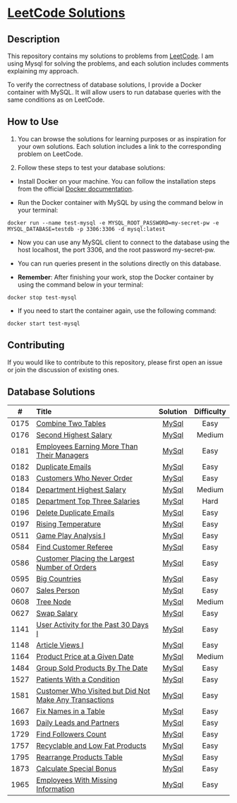# [LeetCode Solutions](https://github.com/sdimon13/leetCode)

## Description

This repository contains my solutions to problems from [LeetCode](https://leetcode.com/). I am using Mysql for solving
the
problems, and each solution includes comments explaining my approach.

To verify the correctness of database solutions, I provide a Docker container with MySQL. It will allow users to run
database queries with the same conditions as on LeetCode.

## How to Use

1. You can browse the solutions for learning purposes or as inspiration for your own solutions. Each solution includes a
   link to the corresponding problem on LeetCode.

2. Follow these steps to test your database solutions:

- Install Docker on your machine. You can follow the installation steps from the
  official [Docker documentation](https://docs.docker.com/get-docker/).

- Run the Docker container with MySQL by using the command below in your terminal:

`docker run --name test-mysql -e MYSQL_ROOT_PASSWORD=my-secret-pw -e MYSQL_DATABASE=testdb -p 3306:3306 -d mysql:latest`

- Now you can use any MySQL client to connect to the database using the host localhost, the port 3306, and the root
  password my-secret-pw.

- You can run queries present in the solutions directly on this database.

- **Remember**: After finishing your work, stop the Docker container by using the command below in your terminal:

`docker stop test-mysql`

- If you need to start the container again, use the following command:

`docker start test-mysql`

## Contributing

If you would like to contribute to this repository, please first open an issue or join the discussion of existing ones.

## Database Solutions

|  #   | Title                                                                                                                                           |                            Solution                             | Difficulty |
|:----:|:------------------------------------------------------------------------------------------------------------------------------------------------|:---------------------------------------------------------------:|:----------:|
| 0175 | [Combine Two Tables](https://leetcode.com/problems/combine-two-tables/)                                                                         |                   [MySql](combine-two-tables)                   |    Easy    |
| 0176 | [Second Highest Salary](https://leetcode.com/problems/second-highest-salary/)                                                                   |                 [MySql](second-highest-salary)                  |   Medium   |
| 0181 | [Employees Earning More Than Their Managers](https://leetcode.com/problems/employees-earning-more-than-their-managers/)                         |       [MySql](employees-earning-more-than-their-managers)       |    Easy    |
| 0182 | [Duplicate Emails](https://leetcode.com/problems/duplicate-emails/)                                                                             |                    [MySql](duplicate-emails)                    |    Easy    |
| 0183 | [Customers Who Never Order](https://leetcode.com/problems/customers-who-never-order/)                                                           |               [MySql](customers-who-never-order)                |    Easy    |
| 0184 | [Department Highest Salary](https://leetcode.com/problems/department-highest-salary/)                                                           |               [MySql](department-highest-salary)                |   Medium   |
| 0185 | [Department Top Three Salaries](https://leetcode.com/problems/department-top-three-salaries/)                                                   |             [MySql](department-top-three-salaries)              |    Hard    |
| 0196 | [Delete Duplicate Emails](https://leetcode.com/problems/delete-duplicate-emails/)                                                               |                [MySql](delete-duplicate-emails)                 |    Easy    |
| 0197 | [Rising Temperature](https://leetcode.com/problems/rising-temperature/)                                                                         |                   [MySql](rising-temperature)                   |    Easy    |
| 0511 | [Game Play Analysis I](https://leetcode.com/problems/game-play-analysis-i/)                                                                     |                  [MySql](game-play-analysis-i)                  |    Easy    |
| 0584 | [Find Customer Referee](https://leetcode.com/problems/find-customer-referee/)                                                                   |                 [MySql](find-customer-referee)                  |    Easy    |
| 0586 | [Customer Placing the Largest Number of Orders](https://leetcode.com/problems/customer-placing-the-largest-number-of-orders/)                   |     [MySql](customer-placing-the-largest-number-of-orders)      |    Easy    |
| 0595 | [Big Countries](https://leetcode.com/problems/big-countries/)                                                                                   |                     [MySql](big-countries)                      |    Easy    |
| 0607 | [Sales Person](https://leetcode.com/problems/sales-person/)                                                                                     |                      [MySql](sales-person)                      |    Easy    |
| 0608 | [Tree Node](https://leetcode.com/problems/tree-node/)                                                                                           |                       [MySql](tree-node)                        |   Medium   |
| 0627 | [Swap Salary](https://leetcode.com/problems/swap-salary/)                                                                                       |                      [MySql](swap-salary)                       |    Easy    |
| 1141 | [User Activity for the Past 30 Days I](https://leetcode.com/problems/user-activity-for-the-past-30-days-i/)                                     |          [MySql](user-activity-for-the-past-30-days-i)          |    Easy    |
| 1148 | [Article Views I](https://leetcode.com/problems/article-views-i/)                                                                               |                    [MySql](article-views-i)                     |    Easy    |
| 1164 | [Product Price at a Given Date](https://leetcode.com/problems/product-price-at-a-given-date/)                                                   |             [MySql](product-price-at-a-given-date)              |   Medium   |
| 1484 | [Group Sold Products By The Date](https://leetcode.com/problems/group-sold-products-by-the-date/)                                               |            [MySql](group-sold-products-by-the-date)             |    Easy    |
| 1527 | [Patients With a Condition](https://leetcode.com/problems/patients-with-a-condition/)                                                           |               [MySql](patients-with-a-condition)                |    Easy    |
| 1581 | [Customer Who Visited but Did Not Make Any Transactions](https://leetcode.com/problems/customer-who-visited-but-did-not-make-any-transactions/) | [MySql](customer-who-visited-but-did-not-make-any-transactions) |    Easy    |
| 1667 | [Fix Names in a Table](https://leetcode.com/problems/fix-names-in-a-table/)                                                                     |                  [MySql](fix-names-in-a-table)                  |    Easy    |
| 1693 | [Daily Leads and Partners](https://leetcode.com/problems/daily-leads-and-partners/)                                                             |                [MySql](daily-leads-and-partners)                |    Easy    |
| 1729 | [Find Followers Count](https://leetcode.com/problems/find-followers-count/)                                                                     |                  [MySql](find-followers-count)                  |    Easy    |
| 1757 | [Recyclable and Low Fat Products](https://leetcode.com/problems/recyclable-and-low-fat-products/)                                               |            [MySql](recyclable-and-low-fat-products)             |    Easy    |
| 1795 | [Rearrange Products Table](https://leetcode.com/problems/rearrange-products-table/)                                                             |                [MySql](rearrange-products-table)                |    Easy    |
| 1873 | [Calculate Special Bonus](https://leetcode.com/problems/calculate-special-bonus/)                                                               |                [MySql](calculate-special-bonus)                 |    Easy    |
| 1965 | [Employees With Missing Information](https://leetcode.com/problems/employees-with-missing-information/)                                         |           [MySql](employees-with-missing-information)           |    Easy    |
